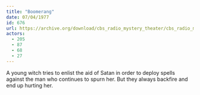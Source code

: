 ```yaml
---
title: "Boomerang"
date: 07/04/1977
id: 676
url: https://archive.org/download/cbs_radio_mystery_theater/cbs_radio_mystery_theater-0651-0700.zip/cbs_radio_mystery_theater-0651-0700%2Fcbsrmt_0676_boomerang.mp3
actors:
  - 205
  - 87
  - 68
  - 27
---
```

A young witch tries to enlist the aid of Satan in order to deploy spells against the man who continues to spurn her. But they always backfire and end up hurting her.